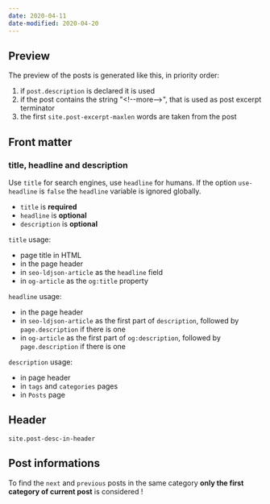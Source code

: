 ```yaml
---
date: 2020-04-11
date-modified: 2020-04-20
---
```


## Preview

The preview of the posts is generated like this, in priority order:

1. if `post.description` is declared it is used
2. if the post contains the string "&lt;!--more-->", that is used as post excerpt terminator
3. the first `site.post-excerpt-maxlen` words are taken from the post

## Front matter

### title, headline and description

Use `title` for search engines, use `headline` for humans.
If the option `use-headline` is `false` the `headline` variable is ignored globally.

* `title` is **required**
* `headline` is **optional**
* `description` is **optional**

`title` usage:

* page title in HTML
* in the page header
* in `seo-ldjson-article` as the `headline` field
* in `og-article` as the `og:title` property

`headline` usage:

* in the page header
* in `seo-ldjson-article` as the first part of `description`, followed by `page.description` if there is one
* in `og-article` as the first part of `og:description`, followed by `page.description` if there is one

`description` usage:

* in page header
* in `tags` and `categories` pages
* in `Posts` page

## Header

`site.post-desc-in-header`

## Post informations

To find the `next` and `previous` posts in the same category **only the first category of current post** is considered !
